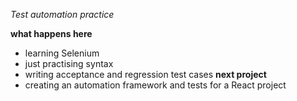 *Test automation practice*

**what happens here**
- learning Selenium
- just practising syntax
- writing acceptance and regression test cases
**next project**
- creating an automation framework and tests for a React project
